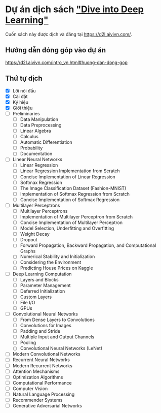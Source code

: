 # Dự án dịch sách ["Dive into Deep Learning"](https://www.d2l.ai/)

Cuốn sách này được dịch và đăng tại https://d2l.aivivn.com/.

## Hướng dẫn đóng góp vào dự án
https://d2l.aivivn.com/intro_vn.html#huong-dan-dong-gop

## Thứ tự dịch

* [x] Lời nói đầu
* [x] Cài đặt
* [x] Ký hiệu
* [x] Giới thiệu
* [ ] Preliminaries
    * [ ] Data Manipulation
    * [ ] Data Preprocessing
    * [ ] Linear Algebra
    * [ ] Calculus
    * [ ] Automatic Differentiation
    * [ ] Probability
    * [ ] Documentation
* [ ] Linear Neural Networks
    * [ ] Linear Regression
    * [ ] Linear Regression Implementation from Scratch
    * [ ] Concise Implementation of Linear Regression
    * [ ] Softmax Regression
    * [ ] The Image Classification Dataset (Fashion-MNIST)
    * [ ] Implementation of Softmax Regression from Scratch
    * [ ] Concise Implementation of Softmax Regression
* [ ] Multilayer Perceptrons
    * [ ] Multilayer Perceptrons
    * [ ] Implementation of Multilayer Perceptron from Scratch
    * [ ] Concise Implementation of Multilayer Perceptron
    * [ ] Model Selection, Underfitting and Overfitting
    * [ ] Weight Decay
    * [ ] Dropout
    * [ ] Forward Propagation, Backward Propagation, and Computational Graphs
    * [ ] Numerical Stability and Initialization
    * [ ] Considering the Environment
    * [ ] Predicting House Prices on Kaggle
* [ ] Deep Learning Computation
    * [ ] Layers and Blocks
    * [ ] Parameter Management
    * [ ] Deferred Initialization
    * [ ] Custom Layers
    * [ ] File I/O
    * [ ] GPUs
* [  ] Convolutional Neural Networks
    * [ ] From Dense Layers to Convolutions
    * [ ] Convolutions for Images
    * [ ] Padding and Stride
    * [ ] Multiple Input and Output Channels
    * [ ] Pooling
    * [ ] Convolutional Neural Networks (LeNet)
* [ ] Modern Convolutional Networks
* [ ] Recurrent Neural Networks
* [ ] Modern Recurrent Networks
* [ ] Attention Mechanisms
* [ ] Optimization Algorithms
* [ ] Computational Performance
* [ ] Computer Vision
* [ ] Natural Language Processing
* [ ] Recommender Systems
* [ ] Generative Adversarial Networks
